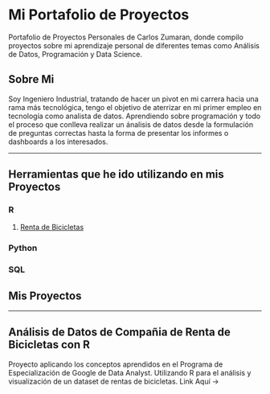 # Mi Portafolio de Proyectos
Portafolio de Proyectos Personales de Carlos Zumaran, donde compilo proyectos sobre mi aprendizaje personal de diferentes temas como Análisis de Datos, Programación y Data Science.


## Sobre Mi
Soy Ingeniero Industrial, tratando de hacer un pivot en mi carrera hacia una rama más tecnológica, tengo el objetivo de aterrizar en mi primer empleo en tecnología como analista de datos. Aprendiendo sobre programación y todo el proceso que conlleva realizar un ánalisis de datos desde la formulación de preguntas correctas hasta la forma de presentar los informes o dashboards a los interesados. 

___
## Herramientas que he ido utilizando en mis Proyectos

### **R**
1. [Renta de Bicicletas](https://github.com/carlosezd/Renta-de-Bicicletas-utilizando-R)
### **Python**

### **SQL**


## Mis Proyectos


___

## Análisis de Datos de Compañia de Renta de Bicicletas con R
Proyecto aplicando los conceptos aprendidos en el Programa de Especialización de Google de Data Analyst. Utilizando R para el análisis y visualización de un dataset de rentas de bicicletas.
Link Aquí -> 


